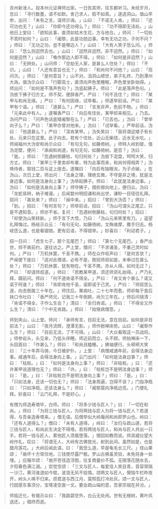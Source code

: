 > 吉州新淦人。投本州元证禅师出家。一日告其师，往东都听习。未经岁月，忽曰：​「寻行数墨，语不如默。舍己求人，假不如真。​」遂造洞山。值山早参，出问：​「未有之言，请师示诲。​」山曰：​「不诺无人肯。​」师曰：​「还可功也无？​」山曰：​「你即今还功得么？​」师曰：​「功不得即无讳处。​」山他日上堂曰：​「欲知此事，直须如枯木生花，方与他合。​」师问：​「一切处不乖时如何？​」山曰：​「阇黎，此是功勋边事。幸有无功之功，子何不问？​」师曰：​「无功之功，豈不是哪边人？​」山曰：​「大有人笑子恁么问。​」师曰：​「恁么则迢然去也。​」山曰：​「迢然非迢然，非不迢然。​」师曰：​「如何是迢然？​」山曰：​「喚作那边人即不得。​」师曰：​「如何是非迢然？​」山曰：​「无辨处。​」山问师：​「空劫无人家，是甚么人住处？​」师曰：​「不识。​」山曰：​「人还有意旨也无？​」师曰：​「和尚何不问他？​」山曰：​「现问次。​」师曰：​「是何意旨？​」山不对。洎洞山顺世，弟子礼终，乃到潭州大溈，值沩示众曰：​「行脚高士，直须向声色里睡眠，声色里坐卧始得。​」师出问：​「如何是不落声色句？​」沩竖起拂子。师曰：​「此是落声色句。​」沩放下拂子归方丈。师不契，便辞香严。严曰：​「何不且住？​」师曰：​「某甲与和尚无缘。​」严曰：​「有何因缘，试举看。​」师遂举前话。严曰：​「某甲有个语。​」师曰：​「道甚么？​」严曰：​「言发非声，色前不物。​」师曰：​「元来此中有人。​」遂嘱香严曰：​「向后有住处，某甲却来相见。​」乃去。沩问严曰：​「问声色话底矮阇黎在么？​」严曰：​「已去也。​」沩曰：​「曾举向子么？​」严曰：​「某甲亦曾对他来。​」沩曰：​「试举看。​」严举前话，沩曰：​「他道甚么？​」严曰：​「深肯某甲。​」沩失笑曰：​「我将谓这矮子有长处，元来只在这里。此子向去，若有个住处，近山无柴烧，近水无水吃。​」师闻福州大沩安和尚示众曰：​「有句无句，如藤倚树。​」师特入岭到彼，值沩泥壁，便问：​「承闻和尚道，有句无句，如藤倚树。是否？​」沩曰：​「是。​」师曰：​「忽遇树倒藤枯，句归何处？​」沩放下泥盘，呵呵大笑，归方丈。师曰：​「某甲三千里卖却布單，特为此事而来，和尚何得相弄？​」沩唤侍者，取钱二百与这上座去。遂嘱曰：​「向后有独眼龙，为子点破。​」在沩山，次日上堂，师出问：​「法身之理，理绝玄微，不夺是非之境，犹是法身边事。如何是法身向上事？​」沩举起拂子。师曰：​「此犹是法身边事。​」沩曰：​「如何是法身向上事？​」师夺拂子，摺折掷向地上，便归众。沩曰：​「龙蛇易辨，衲子难谩。​」后闻婺州明招谦和尚出世，谦眇一目径往礼拜。招问：​「甚处来？​」师曰：​「闽中来。​」招曰：​「曾到大沩否？​」师曰：​「到。​」招曰：​「有何言句？​」师举前话，招曰：​「沩山可谓头正尾正，只是不遇知音。​」师亦不省。复问：​「忽遇树倒藤枯，句归何处？​」招曰：​「却使沩山笑转新。​」师于言下大悟，乃曰：​「沩山元来笑里有刀。​」遥望礼拜悔过。杨岐示众云：​「有句无句，如藤倚树。文殊维摩，撒手归去。杨岐恁么道，也是看锢铬。更有后语，不得错举。​」妙喜曰：​「利动君子。​」

> 招一日问：​「虎生七子，那个无尾巴？​」师曰：​「第七个无尾巴。​」香严出世，师不爽前约，遂往访之。严上堂，僧问：​「不求诸圣，不重己灵时如何。​」严曰：​「万机休罢，千圣不携。​」师在众作呕声曰：​「是何言欤？​」严闻便下座曰：​「适对此僧语，必有不是，致招师叔如是，未审过在甚么处？​」师曰：​「万机休罢，犹有物在。千圣不携，亦从人得。如何无过？​」严曰：​「却请师叔道。​」师曰：​「若教某甲道，须还师资礼始得。​」严乃礼拜，蹑前问。师曰：​「何不道肯诺不得全。​」严曰：​「肯又肯个甚么？诺又诺于阿谁？​」师曰：​「肯即肯他千圣，诺即诺于己灵。​」严曰：​「师叔恁么道，向去倒属三十年在。​」师住后，果病吐，二十七年而愈。师却每于食后抉口令吐曰：​「香严师兄，记我三十年倒屙，尚欠三年在。​」师后问镜清：​「肯诺不得全，子作么生会？​」清曰：​「全归肯诺。​」师曰：​「不得全又作么生？​」清曰：​「个中无肯路。​」师曰：​「始惬病僧意。​」

> 师到夹山，山上堂。师问：​「承师有言，目前无法，意在目前。如何是非目前法？​」山曰：​「夜月流辉，澄潭无影。​」师作掀禅床势。山曰：​「阇黎作么生？​」师曰：​「目前无法，了不可得。​」山曰：​「大众看取这一员战将。​」师参岩头，头见来，乃低头佯睡。师近前而立，头不顾。师拍禅床一下，头回首曰：​「作甚么？​」师曰：​「和尚且瞌睡。​」拂袖便行。头嗬嗬大笑曰：​「三十年弄马骑，今日被驴扑。​」上堂：​「病僧咸通年前，会得法身边事。咸通年后，会得法身向上事。​」云门出问：​「如何是法身边事？​」师曰：​「枯桩。​」曰：​「如何是法身向上事？​」师曰：​「非枯桩。​」曰：​「还许某甲说道理也无？​」师曰：​「许。​」曰：​「枯桩岂不是明法身边事？​」师曰：​「是。​」曰：​「非枯桩岂不是明法身向上事？​」师曰：​「是。​」曰：​「只如法身，还该一切也无？​」师曰：​「法身周遍，岂得不该？​」门指净瓶曰：​「只如净瓶，还该法身么？​」师曰：​「阇黎莫向净瓶边觅。​」门便礼拜。妙喜曰：​「云门礼拜，不是好心。​」

> 有僧为师造寿塔毕，白师。师曰：​「将多少钱与匠人？​」曰：​「一切在和尚。​」师曰：​「为将三钱与匠人，为将两钱与匠人为将一钱与匠人？若道得，与吾亲造寿塔来。​」僧无语。后僧举似大岭庵闲和尚即罗山也。岭曰：​「还有人道得么？​」僧曰：​「未有人道得。​」岭曰：​「汝归与疏山道，若将三钱与匠人，和尚此生决定不得塔。若将两钱与匠人，和尚与匠人共出一只手。若将一钱与匠人，累他匠人须眉堕落。​」僧回如教而说。师具威仪望大岭作礼，叹曰：​「将谓无人，大岭有古佛放光，射到此间。虽然如是，也是腊月莲花。​」大岭后闻此语，曰：​「我恁么道，早是龟毛长三尺。​」径山果颂；​「凿坏十方常住地，三钱使尽露尸骸。罗山古佛虽灵验，未免将身一处埋。​」应庵华颂：​「凿开苍径造浮图，往复商量价不孤。无限落花随水去，夕阳春色满江湖。​」崇觉空颂：​「三文与匠人，每爱佳人笑目青，音容常隔一沙汀。黄河谁道如今辊，波浪无风不挂情。颂两文与匠人，懊恼牛栏昨夜开，岭头人唤不归来。烦君道与西江月，莫照孤灯冷处灰。颂一文与匠人，行因感东事须分，宝塔凌空直一文。要会疏山端的意，吾家宗祖在并汾。​」

> 师临迁化，有偈示众曰：​「我路碧空外，白云无处闲。世有无根树，黄叶风送还。​」偈终而逝。


